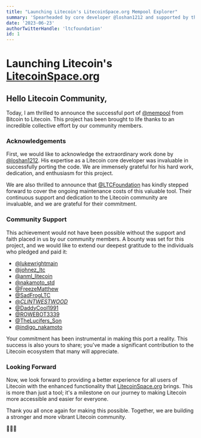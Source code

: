 ```yaml
---
title: "Launching Litecoin's LitecoinSpace.org Mempool Explorer"
summary: 'Spearheaded by core developer @loshan1212 and supported by the LTC Foundation, this achievement was made possible through the collective efforts of dedicated community members. LitecoinSpace.org is not just a tool, but a step towards making Litecoin more accessible and user-friendly. Special thanks to all who contributed, proving once again the strength and vibrancy of our community. 🚀'
date: '2023-06-23'
authorTwitterHandle: 'ltcfoundation'
id: 1
---
```


# Launching Litecoin's [LitecoinSpace.org](http://LitecoinSpace.org)

## Hello Litecoin Community,

Today, I am thrilled to announce the successful port of [@mempool](https://twitter.com/mempool) from Bitcoin to Litecoin. This project has been brought to life thanks to an incredible collective effort by our community members.

### Acknowledgements

First, we would like to acknowledge the extraordinary work done by [@loshan1212](https://twitter.com/loshan1212). His expertise as a Litecoin core developer was invaluable in successfully porting the code. We are immensely grateful for his hard work, dedication, and enthusiasm for this project.

We are also thrilled to announce that [@LTCFoundation](https://twitter.com/LTCFoundation) has kindly stepped forward to cover the ongoing maintenance costs of this valuable tool. Their continuous support and dedication to the Litecoin community are invaluable, and we are grateful for their commitment.

### Community Support

This achievement would not have been possible without the support and faith placed in us by our community members. A bounty was set for this project, and we would like to extend our deepest gratitude to the individuals who pledged and paid it:

- [@lukewrightmain](https://twitter.com/lukewrightmain)
- [@johnez_ltc](https://twitter.com/johnez_ltc)
- [@anml_litecoin](https://twitter.com/anml_litecoin)
- [@nakamoto_std](https://twitter.com/nakamoto_std)
- [@FreezeMatthew](https://twitter.com/FreezeMatthew)
- [@SadFrogLTC](https://twitter.com/SadFrogLTC)
- [@_CLINTWESTWOOD_](https://twitter.com/_CLINTWESTWOOD_)
- [@DaddyCool1991](https://twitter.com/DaddyCool1991)
- [@ROWEBOT3339](https://twitter.com/ROWEBOT3339)
- [@TheLucifers_Son](https://twitter.com/TheLucifers_Son)
- [@indigo_nakamoto](https://twitter.com/indigo_nakamoto)

Your commitment has been instrumental in making this port a reality. This success is also yours to share; you've made a significant contribution to the Litecoin ecosystem that many will appreciate.

### Looking Forward

Now, we look forward to providing a better experience for all users of Litecoin with the enhanced functionality that [LitecoinSpace.org](http://LitecoinSpace.org) brings. This is more than just a tool; it's a milestone on our journey to making Litecoin more accessible and easier for everyone.

Thank you all once again for making this possible. Together, we are building a stronger and more vibrant Litecoin community.

🚀🚀🚀
